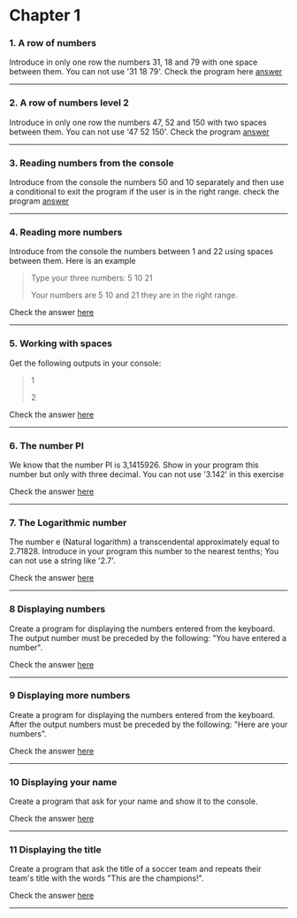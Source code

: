 # Chapter 1
### 1. A row of numbers
Introduce in only one row the numbers 31, 18 and 79 with one space between them. You can not use '31 18 79'.
Check the program here [answer](https://github.com/void-Studios/Algorithms-and-Exercises/blob/main/Chapter1/RowOfNumber/rowOfNumbers.cs)

---
### 2. A row of numbers level 2
Introduce in only one row the numbers 47, 52 and 150 with two spaces between them. You can not use '47  52  150'.
Check the program [answer](https://github.com/void-Studios/Algorithms-and-Exercises/blob/main/Chapter1/RowOfNumber2/rowOfNumbers2.cs)

---
### 3. Reading numbers from the console
Introduce from the console the numbers 50 and 10 separately and then use a conditional to exit the program if the user is in the right range.
check the program [answer](https://github.com/void-Studios/Algorithms-and-Exercises/blob/main/Chapter1/fromConsole1/FromConsole.cs)

---
### 4. Reading more numbers
Introduce from the console the numbers between 1 and 22 using spaces between them. Here is an example
> Type your three numbers: 5  10 21
>
> Your numbers are 5 10 and 21 they are in the right range.

Check the answer [here](https://github.com/void-Studios/Algorithms-and-Exercises/blob/main/Chapter1/Exercise4/Exercise4.cs)

---
### 5. Working with spaces
Get the following outputs in your console:
> 1
>
> 2

Check the answer [here](https://github.com/void-Studios/Algorithms-and-Exercises/blob/main/Chapter1/Exercise5/Exercise5.cs)

---
### 6. The number PI
We know that the number PI is 3,1415926. Show in your program this number but only with three decimal. You can not use '3.142' in this exercise

Check the answer [here](https://github.com/void-Studios/Algorithms-and-Exercises/blob/main/Chapter1/Exercise6/Exercise6.cs)

---
### 7. The Logarithmic number
The number e (Natural logarithm) a transcendental approximately equal to 2.71828. Introduce in your program this number to the nearest tenths; You can not use a string like '2.7'.

Check the answer [here](https://github.com/void-Studios/Algorithms-and-Exercises/blob/main/Chapter1/Exercise7/Exercise7.cs)

---
### 8 Displaying numbers
Create a program for displaying the numbers entered from the keyboard. The output number must be preceded by the following: "You have entered a number".

Check the answer [here](https://github.com/void-Studios/Algorithms-and-Exercises/blob/main/Chapter1/Exercise8/Exercise8.cs)

---
### 9 Displaying more numbers
Create a program for displaying the numbers entered from the keyboard. After the output numbers must be preceded by the following: "Here are your numbers".

Check the answer [here](https://github.com/void-Studios/Algorithms-and-Exercises/blob/main/Chapter1/Exercise9/Exercise9.cs)

---
### 10 Displaying your name
Create a program that ask for your name and show it to the console.

Check the answer [here](https://github.com/void-Studios/Algorithms-and-Exercises/blob/main/Chapter1/Exercise10/Exercise10.cs)

---
### 11 Displaying the title 
Create a program that ask the title of a soccer team and repeats their team's title with the words "This are the champions!".

Check the answer [here](https://github.com/void-Studios/Algorithms-and-Exercises/blob/main/Chapter1/Exercise11/Exercise11.cs)

---